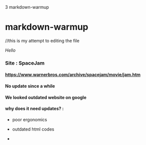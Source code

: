 3 markdown-warmup
# markdown-warmup
//this is my attempt to editing the file

*Hello*

### Site : SpaceJam

#### https://www.warnerbros.com/archive/spacejam/movie/jam.htm

#### No update since a while

#### We looked outdated website on google

#### why does it need updates? : 

* poor ergonomics
* outdated html codes

* 

